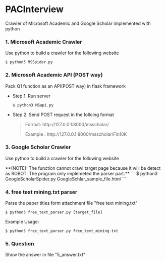 # PACInterview
Crawler of Microsoft Academic and Google Scholar implemented with python
###  1. Microsoft Academic Crawler
Use python to build a crawler for the following website
```
$ python3 MSSpider.py
```

### 2. Microsoft Academic API (POST way)
Pack Q1 function as an API(POST way) in flask framework
- Step 1. Run server
    ```
    $ python3 MSapi.py
    ```
 - Step 2. Send POST request in the folloing format
    > <p>Format: http://127.0.0.1:8000/msscholar/<query></p>
    > <p>Example : http://127.0.0.1:8000/msscholar/Fin10K</p>
### 3. Google Scholar Crawler
<p>Use python to build a crawler for the following website</p>
**(NOTE): The function cannot crawl target page because it will be detect as ROBOT. The program only implemeted the parser part.**
```
$ python3 GoogleScholarSpider.py GoogleSchlar_sample_file.html
```

### 4. free text mining.txt parser
Parse the paper titles form attachment file "free text mining.txt"
```
$ python3 free_text_parser.py [target_file]
```
Example Usage:
```
$ python3 free_text_parser.py free_text_mining.txt
```

### 5. Question
Show the answer in file "5_answer.txt"
